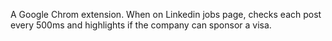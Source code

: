 A Google Chrom extension. When on Linkedin jobs page, checks each post every 500ms and highlights if the company can sponsor a visa.
